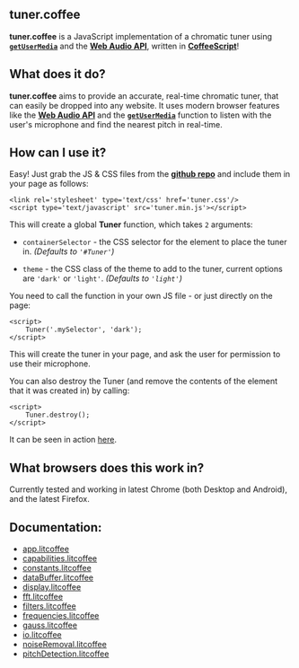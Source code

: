 ## tuner.coffee

**tuner.coffee** is a JavaScript implementation of a chromatic tuner using [**`getUserMedia`**][gUM] and the [**Web Audio API**][WAAPI], written in [**CoffeeScript**][Coffee]!

## What does it do?

**tuner.coffee** aims to provide an accurate, real-time chromatic tuner, that can easily be dropped into any website. It uses modern browser features like the [**Web Audio API**][WAAPI] and the [**`getUserMedia`**][gUM] function to listen with the user's microphone and find the nearest pitch in real-time.

## How can I use it?

Easy! Just grab the JS & CSS files from the **[github repo][github]** and include them in your page as follows:

    <link rel='stylesheet' type='text/css' href='tuner.css'/>
    <script type='text/javascript' src='tuner.min.js'></script>

This will create a global **Tuner** function, which takes `2` arguments:

* `containerSelector` - the CSS selector for the element to place the tuner in. *(Defaults to `'#Tuner'`)*

* `theme` - the CSS class of the theme to add to the tuner, current options are `'dark'` or `'light'`. *(Defaults to `'light'`)*

You need to call the function in your own JS file - or just directly on the page:

    <script>
        Tuner('.mySelector', 'dark'); 
    </script>

This will create the tuner in your page, and ask the user for permission to use their microphone.

You can also destroy the Tuner (and remove the contents of the element that it was created in) by calling:

    <script>
        Tuner.destroy();
    </script>

It can be seen in action [here][tuner].

## What browsers does this work in?

Currently tested and working in latest Chrome (both Desktop and Android), and the latest Firefox.

## Documentation:

* [app.litcoffee](http://phenomnomnominal.github.io/projects/tuner/docs/app)
* [capabilities.litcoffee](http://phenomnomnominal.github.io/projects/tuner/docs/capabilities.html)
* [constants.litcoffee](http://phenomnomnominal.github.io/projects/tuner/docs/constants.html)
* [dataBuffer.litcoffee](http://phenomnomnominal.github.io/projects/tuner/docs/dataBuffer.html)
* [display.litcoffee](http://phenomnomnominal.github.io/projects/tuner/docs/display.html)
* [fft.litcoffee](http://phenomnomnominal.github.io/projects/tuner/docs/fft.html)
* [filters.litcoffee](http://phenomnomnominal.github.io/projects/tuner/docs/filters.html)
* [frequencies.litcoffee](http://phenomnomnominal.github.io/projects/tuner/docs/frequencies.html)
* [gauss.litcoffee](http://phenomnomnominal.github.io/projects/tuner/docs/gauss.html)
* [io.litcoffee](http://phenomnomnominal.github.io/projects/tuner/docs/io.html)
* [noiseRemoval.litcoffee](http://phenomnomnominal.github.io/projects/tuner/docs/noiseRemoval.html)
* [pitchDetection.litcoffee](http://phenomnomnominal.github.io/projects/tuner/docs/pitchDetection.html)

[gUM]: https://developer.mozilla.org/en-US/docs/Web/API/Navigator.getUserMedia
[WAAPI]: https://dvcs.w3.org/hg/audio/raw-file/tip/webaudio/specification.html
[Coffee]: http://coffeescript.org
[Docco]: http://jashkenas.github.io/docco/
[docs]: http://phenomnomnominal.github.io/projects/tuner/docs/app
[github]: https://github.com/phenomnomnominal/tuner.coffee
[tuner]: http://phenomnomnominal.github.io/projects/tuner

